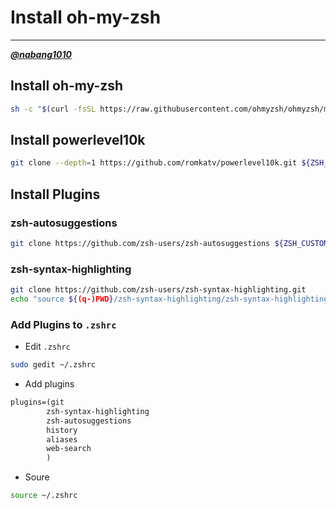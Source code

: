 # Install oh-my-zsh
---
[***@nabang1010***](https://github.com/nabang1010)

## Install oh-my-zsh

```bash
sh -c "$(curl -fsSL https://raw.githubusercontent.com/ohmyzsh/ohmyzsh/master/tools/install.sh)"
```

## Install powerlevel10k

```bash
git clone --depth=1 https://github.com/romkatv/powerlevel10k.git ${ZSH_CUSTOM:-$HOME/.oh-my-zsh/custom}/themes/powerlevel10k
```

## Install Plugins

### zsh-autosuggestions


```bash
git clone https://github.com/zsh-users/zsh-autosuggestions ${ZSH_CUSTOM:-~/.oh-my-zsh/custom}/plugins/zsh-autosuggestions
```

### zsh-syntax-highlighting

```bash
git clone https://github.com/zsh-users/zsh-syntax-highlighting.git
echo "source ${(q-)PWD}/zsh-syntax-highlighting/zsh-syntax-highlighting.zsh" >> ${ZDOTDIR:-$HOME}/.zshrc
```

### Add Plugins to `.zshrc`

- Edit `.zshrc`

```bash
sudo gedit ~/.zshrc
```
- Add plugins

```txt
plugins=(git 
        zsh-syntax-highlighting 
        zsh-autosuggestions 
        history 
        aliases 
        web-search
        )
```
- Soure

```bash
source ~/.zshrc
```